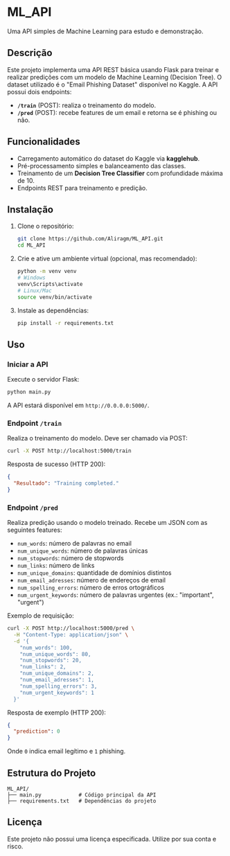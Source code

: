 # ML_API

Uma API simples de Machine Learning para estudo e demonstração.

## Descrição

Este projeto implementa uma API REST básica usando Flask para treinar e realizar predições com um modelo de Machine Learning (Decision Tree). O dataset utilizado é o "Email Phishing Dataset" disponível no Kaggle. A API possui dois endpoints:

- **`/train`** (POST): realiza o treinamento do modelo.
- **`/pred`** (POST): recebe features de um email e retorna se é phishing ou não.

## Funcionalidades

- Carregamento automático do dataset do Kaggle via **kagglehub**.
- Pré-processamento simples e balanceamento das classes.
- Treinamento de um **Decision Tree Classifier** com profundidade máxima de 10.
- Endpoints REST para treinamento e predição.

## Instalação

1. Clone o repositório:
   ```bash
   git clone https://github.com/Aliragm/ML_API.git
   cd ML_API
   ```
2. Crie e ative um ambiente virtual (opcional, mas recomendado):
   ```bash
   python -m venv venv
   # Windows
   venv\Scripts\activate
   # Linux/Mac
   source venv/bin/activate
   ```
3. Instale as dependências:
   ```bash
   pip install -r requirements.txt
   ```
## Uso

### Iniciar a API

Execute o servidor Flask:

```bash
python main.py
```

A API estará disponível em `http://0.0.0.0:5000/`.

### Endpoint `/train`

Realiza o treinamento do modelo. Deve ser chamado via POST:

```bash
curl -X POST http://localhost:5000/train
```

Resposta de sucesso (HTTP 200):

```json
{
  "Resultado": "Training completed."
}
```

### Endpoint `/pred`

Realiza predição usando o modelo treinado. Recebe um JSON com as seguintes features:

- `num_words`: número de palavras no email
- `num_unique_words`: número de palavras únicas
- `num_stopwords`: número de stopwords
- `num_links`: número de links
- `num_unique_domains`: quantidade de domínios distintos
- `num_email_adresses`: número de endereços de email
- `num_spelling_errors`: número de erros ortográficos
- `num_urgent_keywords`: número de palavras urgentes (ex.: "important", "urgent")

Exemplo de requisição:

```bash
curl -X POST http://localhost:5000/pred \
  -H "Content-Type: application/json" \
  -d '{
    "num_words": 100,
    "num_unique_words": 80,
    "num_stopwords": 20,
    "num_links": 2,
    "num_unique_domains": 2,
    "num_email_adresses": 1,
    "num_spelling_errors": 3,
    "num_urgent_keywords": 1
  }'
```

Resposta de exemplo (HTTP 200):

```json
{
  "prediction": 0
}
```

Onde `0` indica email legítimo e `1` phishing.

## Estrutura do Projeto

```
ML_API/
├── main.py            # Código principal da API
├── requirements.txt   # Dependências do projeto
```
## Licença

Este projeto não possui uma licença especificada. Utilize por sua conta e risco.

